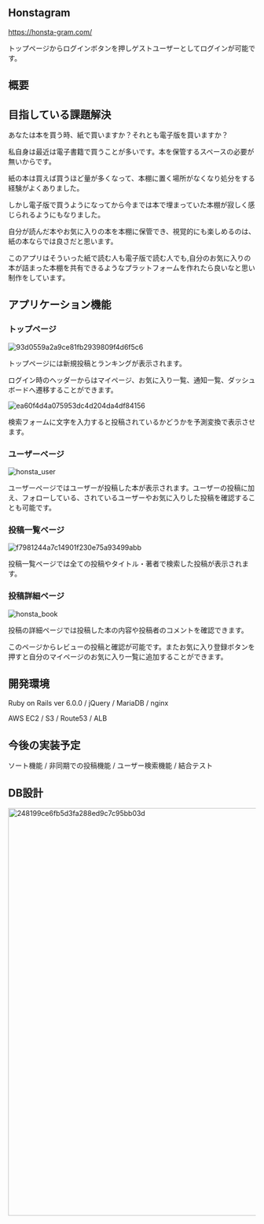 ## Honstagram

https://honsta-gram.com/

トップページからログインボタンを押しゲストユーザーとしてログインが可能です。

## 概要

## 目指している課題解決
あなたは本を買う時、紙で買いますか？それとも電子版を買いますか？

私自身は最近は電子書籍で買うことが多いです。本を保管するスペースの必要が無いからです。

紙の本は買えば買うほど量が多くなって、本棚に置く場所がなくなり処分をする経験がよくありました。

しかし電子版で買うようになってから今までは本で埋まっていた本棚が寂しく感じられるようにもなりました。

自分が読んだ本やお気に入りの本を本棚に保管でき、視覚的にも楽しめるのは、紙の本ならでは良さだと思います。

このアプリはそういった紙で読む人も電子版で読む人でも,自分のお気に入りの本が詰まった本棚を共有できるようなプラットフォームを作れたら良いなと思い制作をしています。

## アプリケーション機能
### トップページ
![93d0559a2a9ce81fb2939809f4d6f5c6](https://user-images.githubusercontent.com/72905756/105474624-cce6b200-5ce1-11eb-800a-3bf56192b68f.jpg)

トップページには新規投稿とランキングが表示されます。

ログイン時のヘッダーからはマイページ、お気に入り一覧、通知一覧、ダッシュボードへ遷移することができます。

![ea60f4d4a075953dc4d204da4df84156](https://user-images.githubusercontent.com/72905756/105624008-9172f180-5e61-11eb-906d-1aad61f7a38c.gif)

検索フォームに文字を入力すると投稿されているかどうかを予測変換で表示させます。

### ユーザーページ
![honsta_user](https://user-images.githubusercontent.com/72905756/103166116-449bfb00-4862-11eb-959e-ff08b15bf1b6.jpg)

ユーザーページではユーザーが投稿した本が表示されます。ユーザーの投稿に加え、フォローしている、されているユーザーやお気に入りした投稿を確認することも可能です。

### 投稿一覧ページ
![f7981244a7c14901f230e75a93499abb](https://user-images.githubusercontent.com/72905756/103166282-eff97f80-4863-11eb-94f9-33afc56a9d07.jpg)

投稿一覧ページでは全ての投稿やタイトル・著者で検索した投稿が表示されます。

### 投稿詳細ページ
![honsta_book](https://user-images.githubusercontent.com/72905756/103166132-6b5a3180-4862-11eb-9634-385b36354bb4.jpg)

投稿の詳細ページでは投稿した本の内容や投稿者のコメントを確認できます。

このページからレビューの投稿と確認が可能です。またお気に入り登録ボタンを押すと自分のマイページのお気に入り一覧に追加することができます。

## 開発環境
Ruby on Rails ver 6.0.0 / jQuery / MariaDB / nginx

AWS EC2 / S3 / Route53 / ALB

## 今後の実装予定
ソート機能 / 非同期での投稿機能 / ユーザー検索機能 / 結合テスト

## DB設計
<img width="828" alt="248199ce6fb5d3fa288ed9c7c95bb03d" src="https://user-images.githubusercontent.com/72905756/103166346-80d05b00-4864-11eb-9108-27abefd29485.png">
